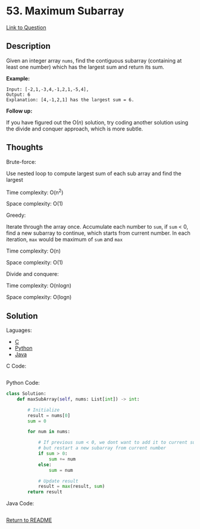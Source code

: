 # 53. Maximum Subarray
[Link to Question](https://leetcode.com/problems/maximum-subarray/)

## Description

Given an integer array `nums`, find the contiguous subarray (containing at least one number) which has the largest sum and return its sum.

**Example:**

```
Input: [-2,1,-3,4,-1,2,1,-5,4],
Output: 6
Explanation: [4,-1,2,1] has the largest sum = 6.
```

**Follow up:**

If you have figured out the O(*n*) solution, try coding another solution using the divide and conquer approach, which is more subtle.



## Thoughts

Brute-force: 

Use nested loop to compute largest sum of each sub array and find the largest

Time complexity: O(n<sup>2</sup>)  

Space complexity: O(1)



Greedy: 

Iterate through the array once.  Accumulate each number to `sum`, if `sum` < 0, find a new subarray to continue, which starts from current number. In each iteration, `max` would be maximum of `sum` and `max`



Time complexity: O(n)  

Space complexity: O(1)





Divide and conquere:

Time complexity: O(nlogn)  

Space complexity: O(logn)









## Solution

Laguages:

- [C](#C)
- [Python](#python)
- [Java](#java)

<div id="C"></div>C Code:

```C

```

<div id="python"></div>Python Code:

```python
class Solution:
    def maxSubArray(self, nums: List[int]) -> int:

        # Initialize
        result = nums[0]
        sum = 0

        for num in nums:

            # If previous sum < 0, we dont want to add it to current subarray
            # but restart a new subarray from current number
            if sum > 0:
                sum += num
            else:
                sum = num

            # Update result
            result = max(result, sum)
        return result

```

<div id="java"></div>Java Code:

```java

```

[Return to README](./../README.md)
